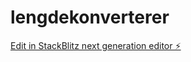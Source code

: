 # lengdekonverterer

[Edit in StackBlitz next generation editor ⚡️](https://stackblitz.com/~/github.com/isak123isak/lengdekonverterer)